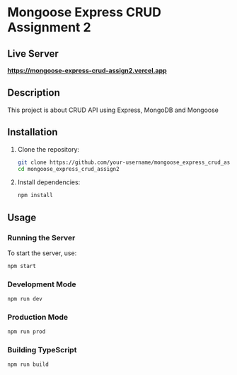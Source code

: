 # Mongoose Express CRUD Assignment 2
## Live Server
**https://mongoose-express-crud-assign2.vercel.app**

## Description

This project is about  CRUD API using Express, MongoDB and Mongoose

## Installation

1. Clone the repository:

    ```bash
    git clone https://github.com/your-username/mongoose_express_crud_assign2.git
    cd mongoose_express_crud_assign2
    ```

2. Install dependencies:

    ```bash
    npm install
    ```

## Usage

### Running the Server

To start the server, use:

```bash
npm start
```
### Development Mode 
```bash
npm run dev
```
### Production Mode
```bash
npm run prod
```
### Building TypeScript
```bash
npm run build
```


